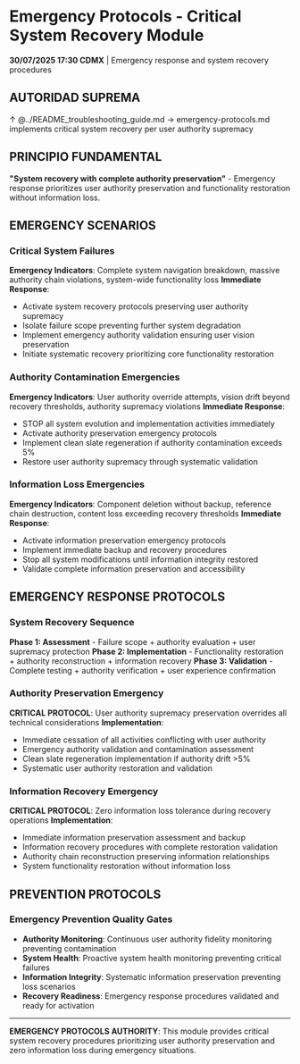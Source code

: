 # Emergency Protocols - Critical System Recovery Module

**30/07/2025 17:30 CDMX** | Emergency response and system recovery procedures

## AUTORIDAD SUPREMA
↑ @../README_troubleshooting_guide.md → emergency-protocols.md implements critical system recovery per user authority supremacy

## PRINCIPIO FUNDAMENTAL
**"System recovery with complete authority preservation"** - Emergency response prioritizes user authority preservation and functionality restoration without information loss.

## EMERGENCY SCENARIOS

### **Critical System Failures**
**Emergency Indicators**: Complete system navigation breakdown, massive authority chain violations, system-wide functionality loss
**Immediate Response**:
- Activate system recovery protocols preserving user authority supremacy
- Isolate failure scope preventing further system degradation
- Implement emergency authority validation ensuring user vision preservation
- Initiate systematic recovery prioritizing core functionality restoration

### **Authority Contamination Emergencies**
**Emergency Indicators**: User authority override attempts, vision drift beyond recovery thresholds, authority supremacy violations
**Immediate Response**:
- STOP all system evolution and implementation activities immediately
- Activate authority preservation emergency protocols
- Implement clean slate regeneration if authority contamination exceeds 5%
- Restore user authority supremacy through systematic validation

### **Information Loss Emergencies**
**Emergency Indicators**: Component deletion without backup, reference chain destruction, content loss exceeding recovery thresholds
**Immediate Response**:
- Activate information preservation emergency protocols
- Implement immediate backup and recovery procedures
- Stop all system modifications until information integrity restored
- Validate complete information preservation and accessibility

## EMERGENCY RESPONSE PROTOCOLS

### **System Recovery Sequence**
**Phase 1: Assessment** - Failure scope + authority evaluation + user supremacy protection
**Phase 2: Implementation** - Functionality restoration + authority reconstruction + information recovery
**Phase 3: Validation** - Complete testing + authority verification + user experience confirmation

### **Authority Preservation Emergency**
**CRITICAL PROTOCOL**: User authority supremacy preservation overrides all technical considerations
**Implementation**:
- Immediate cessation of all activities conflicting with user authority
- Emergency authority validation and contamination assessment
- Clean slate regeneration implementation if authority drift >5%
- Systematic user authority restoration and validation

### **Information Recovery Emergency**
**CRITICAL PROTOCOL**: Zero information loss tolerance during recovery operations
**Implementation**:
- Immediate information preservation assessment and backup
- Information recovery procedures with complete restoration validation
- Authority chain reconstruction preserving information relationships
- System functionality restoration without information loss

## PREVENTION PROTOCOLS

### **Emergency Prevention Quality Gates**
- **Authority Monitoring**: Continuous user authority fidelity monitoring preventing contamination
- **System Health**: Proactive system health monitoring preventing critical failures
- **Information Integrity**: Systematic information preservation preventing loss scenarios
- **Recovery Readiness**: Emergency response procedures validated and ready for activation

---

**EMERGENCY PROTOCOLS AUTHORITY**: This module provides critical system recovery procedures prioritizing user authority preservation and zero information loss during emergency situations.